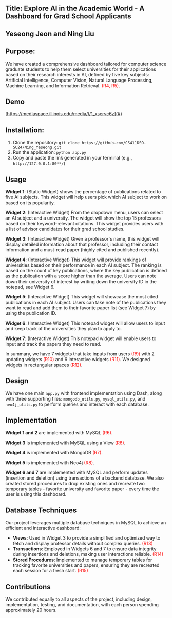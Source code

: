 ## Title: Explore AI in the Academic World - A Dashboard for Grad School Applicants

## Yeseong Jeon and Ning Liu

## Purpose:
We have created a comprehensive dashboard tailored for computer science graduate students to help them select universities for their applications based on their research interests in AI, defined by five key subjects: Artificial Intelligence, Computer Vision, Natural Language Processing, Machine Learning, and Information Retrieval. <span style="color:red;">(R4, R5)</span>.

## Demo
[https://mediaspace.illinois.edu/media/t/1_xservc6z](#)  

## Installation:
1. Clone the repository: `git clone https://github.com/CS411DSO-SU24/Ning_Yeseong.git`
2. Run the application: `python app.py`
3. Copy and paste the link generated in your terminal (e.g., `http://127.0.0.1:80**/`)

## Usage
**Widget 1**: (Static Widget) shows the percentage of publications related to five AI subjects. This widget will help users pick which AI subject to work on based on its popularity.

**Widget 2**: (Interactive Widget) From the dropdown menu, users can select an AI subject and a university. The widget will show the top 15 professors based on their keyword-relevant citations. This widget provides users with a list of advisor candidates for their grad school studies.

**Widget 3**: (Interactive Widget) Given a professor's name, this widget will display detailed information about that professor, including their contact information and a must-read paper (highly cited and published recently).

**Widget 4**: (Interactive Widget) This widget will provide rankings of universities based on their performance in each AI subject. The ranking is based on the count of key publications, where the key publication is defined as the publication with a score higher than the average. Users can note down their university of interest by writing down the university ID in the notepad, see Widget 6.

**Widget 5**: (Interactive Widget) This widget will showcase the most cited publications in each AI subject. Users can take note of the publications they want to read and add them to their favorite paper list (see Widget 7) by using the publication ID.

**Widget 6**: (Interactive Widget) This notepad widget will allow users to input and keep track of the universities they plan to apply to.

**Widget 7**: (Interactive Widget) This notepad widget will enable users to input and track the papers they need to read.

In summary, we have 7 widgets that take inputs from users <span style="color:red;">(R9)</span> with 2 updating widgets <span style="color:red;">(R10)</span> and 6 interactive widgets <span style="color:red;">(R11)</span>. We designed widgets in rectangular spaces <span style="color:red;">(R12)</span>.

## Design
We have one main `app.py` with frontend implementation using Dash, along with three supporting files: `mongodb_utils.py`, `mysql_utils.py`, and `neo4j_utils.py` to perform queries and interact with each database.

## Implementation
**Widget 1 and 2** are implemented with MySQL <span style="color:red;">(R6)</span>.

**Widget 3** is implemented with MySQL using a View <span style="color:red;">(R6)</span>.

**Widget 4** is implemented with MongoDB <span style="color:red;">(R7)</span>.

**Widget 5** is implemented with Neo4j <span style="color:red;">(R8)</span>.

**Widget 6 and 7** are implemented with MySQL and perform updates (insertion and deletion) using transactions of a backend database. We also created stored procedures to drop existing ones and recreate two temporary tables - favorite university and favorite paper - every time the user is using this dashboard.

## Database Techniques
Our project leverages multiple database techniques in MySQL to achieve an efficient and interactive dashboard:
- **Views**: Used in Widget 3 to provide a simplified and optimized way to fetch and display professor details without complex queries. <span style="color:red;">(R13)</span>
- **Transactions**: Employed in Widgets 6 and 7 to ensure data integrity during insertions and deletions, making user interactions reliable. <span style="color:red;">(R14)</span>
- **Stored Procedures**: Implemented to manage temporary tables for tracking favorite universities and papers, ensuring they are recreated each session for a fresh start. <span style="color:red;">(R15)</span>

## Contributions
We contributed equally to all aspects of the project, including design, implementation, testing, and documentation, with each person spending approximately 20 hours.
